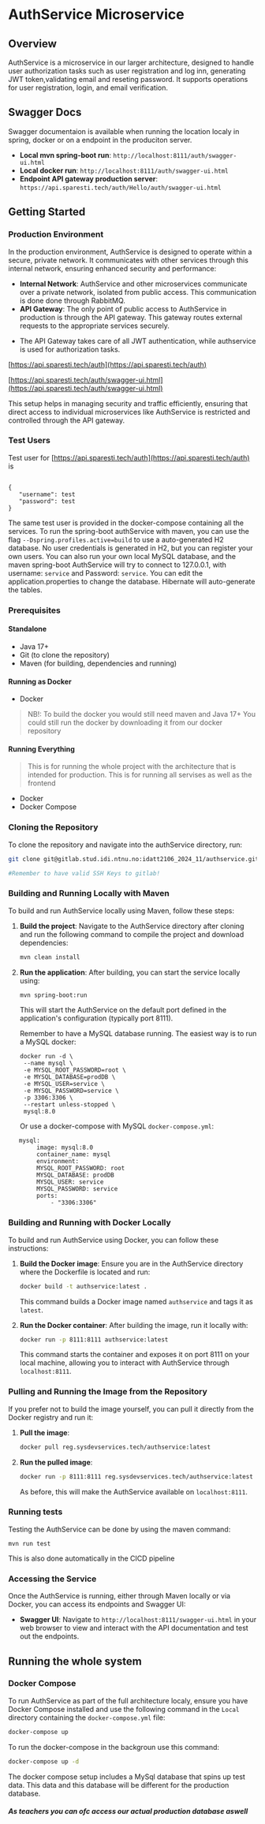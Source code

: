 # AuthService Microservice

## Overview

AuthService is a microservice in our larger architecture, designed to handle user authorization tasks such as user registration and log inn, generating JWT token,validating email and reseting password. It supports operations for user registration, login, and email verification.

## Swagger Docs

Swagger documentaion is available when running the location localy in spring, docker or on a endpoint in the produciton server.

- **Local mvn spring-boot run**: `http://localhost:8111/auth/swagger-ui.html`
- **Local docker run**: `http://localhost:8111/auth/swagger-ui.html`
- **Endpoint API gateway production server**: `https://api.sparesti.tech/auth/Hello/auth/swagger-ui.html`

## Getting Started

### Production Environment

In the production environment, AuthService is designed to operate within a secure, private network. It communicates with other services through this internal network, ensuring enhanced security and performance:

- **Internal Network**: AuthService and other microservices communicate over a private network, isolated from public access. This communication is done done through RabbitMQ.
- **API Gateway**: The only point of public access to AuthService in production is through the API gateway. This gateway routes external requests to the appropriate services securely.

* The API Gateway takes care of all JWT authentication, while authservice is used for authorization tasks.

[https://api.sparesti.tech/auth](https://api.sparesti.tech/auth)

[https://api.sparesti.tech/auth/swagger-ui.html](https://api.sparesti.tech/auth/swagger-ui.html)

This setup helps in managing security and traffic efficiently, ensuring that direct access to individual microservices like AuthService is restricted and controlled through the API gateway.

### Test Users

Test user for [https://api.sparesti.tech/auth](https://api.sparesti.tech/auth)
is

```

{
   "username": test
   "password": test
}
```

The same test user is provided in the docker-compose containing all the services. To run the spring-boot authService with maven, you can use the flag `--Dspring.profiles.active=build` to use a auto-generated H2 database. No user credentials is generated in H2, but you can register your own users. You can also run your own local MySQL database, and the maven spring-boot AuthService will try to connect to 127.0.0.1, with username: `service` and Password: `service`. You can edit the application.properties to change the database. Hibernate will auto-generate the tables.

### Prerequisites

#### Standalone

- Java 17+
- Git (to clone the repository)
- Maven (for building, dependencies and running)

#### Running as Docker

- Docker

> NB!:
> To build the docker you would still need maven and Java 17+
> You could still run the docker by downloading it from our docker repository

#### Running Everything

> This is for running the whole project with the architecture that is intended for production.
> This is for running all servises as well as the frontend

- Docker
- Docker Compose

### Cloning the Repository

To clone the repository and navigate into the authService directory, run:

```bash
git clone git@gitlab.stud.idi.ntnu.no:idatt2106_2024_11/authservice.git

#Remember to have valid SSH Keys to gitlab!
```

### Building and Running Locally with Maven

To build and run AuthService locally using Maven, follow these steps:

1. **Build the project**:
   Navigate to the AuthService directory after cloning and run the following command to compile the project and download dependencies:

   ```bash
   mvn clean install
   ```

2. **Run the application**:
   After building, you can start the service locally using:

   ```bash
   mvn spring-boot:run
   ```

   This will start the AuthService on the default port defined in the application's configuration (typically port 8111).

   Remember to have a MySQL database running. The easiest way is to run a MySQL docker:

   ```
   docker run -d \
    --name mysql \
    -e MYSQL_ROOT_PASSWORD=root \
    -e MYSQL_DATABASE=prodDB \
    -e MYSQL_USER=service \
    -e MYSQL_PASSWORD=service \
    -p 3306:3306 \
    --restart unless-stopped \
    mysql:8.0

   ```

   Or use a docker-compose with MySQL `docker-compose.yml`:

```
   mysql:
        image: mysql:8.0
        container_name: mysql
        environment:
        MYSQL_ROOT_PASSWORD: root
        MYSQL_DATABASE: prodDB
        MYSQL_USER: service
        MYSQL_PASSWORD: service
        ports:
            - "3306:3306"

```

### Building and Running with Docker Locally

To build and run AuthService using Docker, you can follow these instructions:

1. **Build the Docker image**:
   Ensure you are in the AuthService directory where the Dockerfile is located and run:

   ```bash
   docker build -t authservice:latest .
   ```

   This command builds a Docker image named `authservice` and tags it as `latest`.

2. **Run the Docker container**:
   After building the image, run it locally with:

   ```bash
   docker run -p 8111:8111 authservice:latest
   ```

   This command starts the container and exposes it on port 8111 on your local machine, allowing you to interact with AuthService through `localhost:8111`.

### Pulling and Running the Image from the Repository

If you prefer not to build the image yourself, you can pull it directly from the Docker registry and run it:

1. **Pull the image**:

   ```bash
   docker pull reg.sysdevservices.tech/authservice:latest
   ```

2. **Run the pulled image**:

   ```bash
   docker run -p 8111:8111 reg.sysdevservices.tech/authservice:latest
   ```

   As before, this will make the AuthService available on `localhost:8111`.

### Running tests

Testing the AuthService can be done by using the maven command:

```
mvn run test
```

This is also done automatically in the CICD pipeline

### Accessing the Service

Once the AuthService is running, either through Maven locally or via Docker, you can access its endpoints and Swagger UI:

- **Swagger UI**: Navigate to `http://localhost:8111/swagger-ui.html` in your web browser to view and interact with the API documentation and test out the endpoints.

## Running the whole system

### Docker Compose

To run AuthService as part of the full architecture localy, ensure you have Docker Compose installed and use the following command in the `Local` directory containing the `docker-compose.yml` file:

```bash
docker-compose up
```

To run the docker-compose in the backgroun use this command:

```bash
docker-compose up -d
```

The docker compose setup includes a MySql database that spins up test data. This data and this database will be different for the production database.

##### As teachers you can ofc access our actual production database aswell
